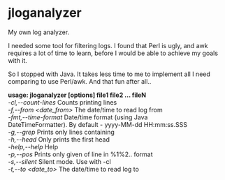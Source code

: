 # jloganalyzer

My own log analyzer.

I needed some tool for filtering logs. I found that Perl is ugly, and awk requires a lot of time to learn, 
before I would be able to achieve my goals with it.

So I stopped with Java. It takes less time to me to implement all I need comparing to use Perl/awk.
And that fun after all..

**usage: jloganalyzer [options] file1 file2 ... fileN**\
 _-cl,--count-lines_             Counts printing lines\
 _-f,--from <date_from>_         The date/time to read log from\
 _-fmt,--time-format <format>_   Date/time format (using Java\
                               DateTimeFormatter). By default - yyyy-MM-dd HH:mm:ss.SSS\
 _-g,--grep <string>_            Prints only lines containing <string>\
 _-h,--head <lines>_             Only prints the first head <lines>\
 _-help,--help_                  Help\
 _-p,--pos <segments>_           Prints only given <segments> of line in %1%2.. format\
 _-s,--silent_                   Silent mode. Use with -cl\
 _-t,--to <date_to>_             The date/time to read log to
